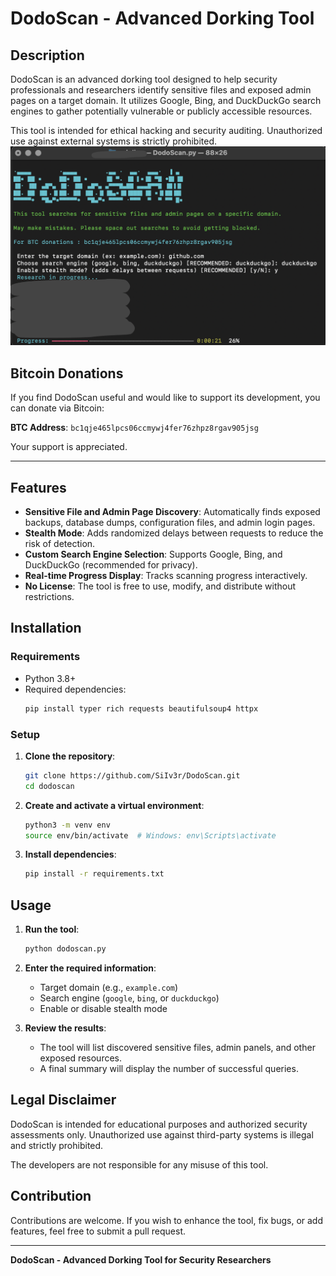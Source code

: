 # DodoScan - Advanced Dorking Tool

## Description

DodoScan is an advanced dorking tool designed to help security professionals and researchers identify sensitive files and exposed admin pages on a target domain. It utilizes Google, Bing, and DuckDuckGo search engines to gather potentially vulnerable or publicly accessible resources.

This tool is intended for ethical hacking and security auditing. Unauthorized use against external systems is strictly prohibited.
![DodoScan Tool](imagetool.png)
## Bitcoin Donations

If you find DodoScan useful and would like to support its development, you can donate via Bitcoin:

**BTC Address**: `bc1qje465lpcs06ccmywj4fer76zhpz8rgav905jsg`

Your support is appreciated.

----

## Features

- **Sensitive File and Admin Page Discovery**: Automatically finds exposed backups, database dumps, configuration files, and admin login pages.
- **Stealth Mode**: Adds randomized delays between requests to reduce the risk of detection.
- **Custom Search Engine Selection**: Supports Google, Bing, and DuckDuckGo (recommended for privacy).
- **Real-time Progress Display**: Tracks scanning progress interactively.
- **No License**: The tool is free to use, modify, and distribute without restrictions.

## Installation

### Requirements

- Python 3.8+
- Required dependencies:
  ```bash
  pip install typer rich requests beautifulsoup4 httpx
  ```

### Setup

1. **Clone the repository**:
   ```bash
   git clone https://github.com/SiIv3r/DodoScan.git
   cd dodoscan
   ```

2. **Create and activate a virtual environment**:
   ```bash
   python3 -m venv env
   source env/bin/activate  # Windows: env\Scripts\activate
   ```

3. **Install dependencies**:
   ```bash
   pip install -r requirements.txt
   ```

## Usage

1. **Run the tool**:
   ```bash
   python dodoscan.py
   ```

2. **Enter the required information**:
   - Target domain (e.g., `example.com`)
   - Search engine (`google`, `bing`, or `duckduckgo`)
   - Enable or disable stealth mode

3. **Review the results**:
   - The tool will list discovered sensitive files, admin panels, and other exposed resources.
   - A final summary will display the number of successful queries.

## Legal Disclaimer

DodoScan is intended for educational purposes and authorized security assessments only. Unauthorized use against third-party systems is illegal and strictly prohibited.

The developers are not responsible for any misuse of this tool.

## Contribution

Contributions are welcome. If you wish to enhance the tool, fix bugs, or add features, feel free to submit a pull request.

---

**DodoScan - Advanced Dorking Tool for Security Researchers**
